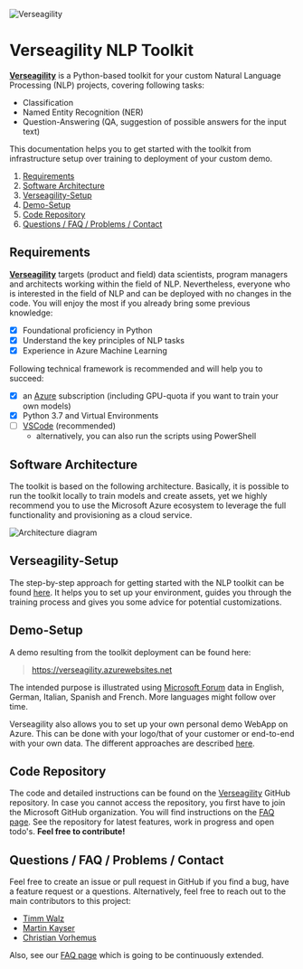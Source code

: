 ![Verseagility](./.attachments/verseagility.png)

# Verseagility NLP Toolkit

[**Verseagility**](https://github.com/microsoft/verseagility) is a Python-based toolkit for your custom Natural Language Processing (NLP) projects, covering following tasks:
- Classification
- Named Entity Recognition (NER)
- Question-Answering (QA, suggestion of possible answers for the input text)

This documentation helps you to get started with the toolkit from infrastructure setup over training to deployment of your custom demo.

1. [Requirements](#requirements)
1. [Software Architecture](#software-architecture)
1. [Verseagility-Setup](#verseagility-setup)
1. [Demo-Setup](#demo-setup)
1. [Code Repository](#code-repository)
1. [Questions / FAQ / Problems / Contact](#questions-/-faq-/-problems-/-contact)

## Requirements
[**Verseagility**](https://github.com/microsoft/verseagility) targets (product and field) data scientists, program managers and architects working within the field of NLP. Nevertheless, everyone who is interested in the field of NLP and can be deployed with no changes in the code. You will enjoy the most if you already bring some previous knowledge:
* [x] Foundational proficiency in Python
* [x] Understand the key principles of NLP tasks
* [x] Experience in Azure Machine Learning

Following technical framework is recommended and will help you to succeed:
* [x] an [Azure](https://portal.azure.com) subscription (including GPU-quota if you want to train your own models)
* [x] Python 3.7 and Virtual Environments
* [ ] [VSCode](https://code.visualstudio.com/docs/?dv=win) (recommended)
  - alternatively, you can also run the scripts using PowerShell

## Software Architecture
The toolkit is based on the following architecture. Basically, it is possible to run the toolkit locally to train models and create assets, yet we highly recommend you to use the Microsoft Azure ecosystem to leverage the full functionality and provisioning as a cloud service.

![Architecture diagram](./.attachments/architecture-verseagility-v1-2.PNG)

## Verseagility-Setup
The step-by-step approach for getting started with the NLP toolkit can be found [here](setup/). It helps you to set up your environment, guides you through the training process and gives you some advice for potential customizations.

## Demo-Setup
A demo resulting from the toolkit deployment can be found here:
> https://verseagility.azurewebsites.net

The intended purpose is illustrated using [Microsoft Forum](https://answers.microsoft.com) data in English, German, Italian, Spanish and French. More languages might follow over time.

Verseagility also allows you to set up your own personal demo WebApp on Azure. This can be done with your logo/that of your customer or end-to-end with your own data. The different approaches are described [here](demo-environment/README.md).

## Code Repository
The code and detailed instructions can be found on the [Verseagility](https://github.com/microsoft/verseagility) GitHub repository. In case you cannot access the repository, you first have to join the Microsoft GitHub organization. You will find instructions on the [FAQ page](FAQ.md). See the repository for latest features, work in progress and open todo's. **Feel free to contribute!**

## Questions / FAQ / Problems / Contact
Feel free to create an issue or pull request in GitHub if you find a bug, have a feature request or a questions.
Alternatively, feel free to reach out to the main contributors to this project:
- [Timm Walz](mailto:timm.walz@microsoft.com)
- [Martin Kayser](https://github.com/maknotavailable)
- [Christian Vorhemus](mailto:christian.vorhemus@microsoft.com)

Also, see our [FAQ page](FAQ.md) which is going to be continuously extended.
